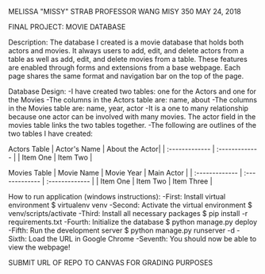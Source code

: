MELISSA "MISSY" STRAB
PROFESSOR WANG
MISY 350
MAY 24, 2018

FINAL PROJECT: MOVIE DATABASE

Description: The database I created is a movie database that holds both actors
and movies.  It always users to add, edit, and delete actors from a table as
well as add, edit, and delete movies from a table.  These features are enabled
through forms and extensions from a base webpage.  Each page shares the same
format and navigation bar on the top of the page.  

Database Design:
-I have created two tables: one for the Actors and one for the Movies
-The columns in the Actors table are: name, about
-The columns in the Movies table are: name, year, actor
-It is a one to many relationship because one actor can be involved with many
movies.  The actor field in the movies table links the two tables together.
-The following are outlines of the two tables I have created:

Actors Table
| Actor's Name   | About the Actor|
| :------------- | :------------- |
| Item One       | Item Two       |

Movies Table
| Movie Name     | Movie Year     | Main Actor     |
| :------------- | :------------- | :------------- |
| Item One       | Item Two       | Item Three     |

How to run application (windows instructions):
-First: Install virtual environment
        $ virtualenv venv
-Second: Activate the virtual environment
        $ venv/scripts/activate
-Third: Install all necessary packages
        $ pip install -r requirements.txt
-Fourth: Initialize the database
        $ python manage.py deploy
-Fifth: Run the development server
        $ python manage.py runserver -d
-Sixth: Load the URL in Google Chrome
-Seventh: You should now be able to view the webpage!

SUBMIT URL OF REPO TO CANVAS FOR GRADING PURPOSES
